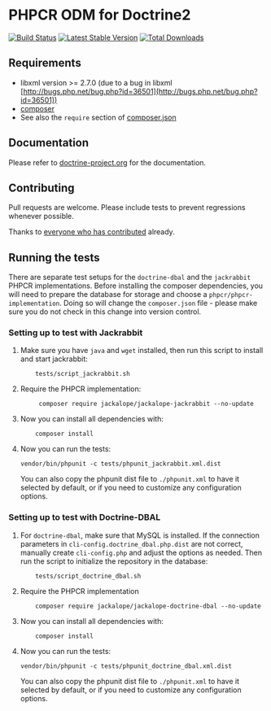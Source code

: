 # PHPCR ODM for Doctrine2

[![Build Status](https://github.com/doctrine/phpcr-odm/actions/workflows/test-application.yaml/badge.svg?branch=2.x)](https://github.com/doctrine/phpcr-odm/actions/workflows/test-application.yaml)
[![Latest Stable Version](https://poser.pugx.org/doctrine/phpcr-odm/version.png)](https://packagist.org/packages/doctrine/phpcr-odm)
[![Total Downloads](https://poser.pugx.org/doctrine/phpcr-odm/d/total.png)](https://packagist.org/packages/doctrine/phpcr-odm)


## Requirements

* libxml version >= 2.7.0 (due to a bug in libxml [http://bugs.php.net/bug.php?id=36501](http://bugs.php.net/bug.php?id=36501))
* [composer](http://getcomposer.org/)
* See also the `require` section of [composer.json](composer.json)


## Documentation

Please refer to [doctrine-project.org](http://docs.doctrine-project.org/projects/doctrine-phpcr-odm/en/latest/) for the documentation.


## Contributing

Pull requests are welcome. Please include tests to prevent regressions whenever
possible.

Thanks to
[everyone who has contributed](https://github.com/doctrine/phpcr-odm/contributors) already.


## Running the tests

There are separate test setups for the `doctrine-dbal` and the `jackrabbit` PHPCR implementations.
Before installing the composer dependencies, you will need to prepare the database for storage and
choose a `phpcr/phpcr-implementation`.
Doing so will change the `composer.json` file - please make sure you do not check in this change
into version control.

### Setting up to test with Jackrabbit

1. Make sure you have `java` and `wget` installed, then run this script to install and start jackrabbit:
    ```
        tests/script_jackrabbit.sh
    ```
2. Require the PHPCR implementation:
   ```
        composer require jackalope/jackalope-jackrabbit --no-update
    ```
3. Now you can install all dependencies with:
    ```
        composer install
    ```
4. Now you can run the tests:
    ```
    vendor/bin/phpunit -c tests/phpunit_jackrabbit.xml.dist
    ```
   You can also copy the phpunit dist file to `./phpunit.xml` to have it selected by default, or
   if you need to customize any configuration options.

### Setting up to test with Doctrine-DBAL

1. For `doctrine-dbal`, make sure that MySQL is installed. If the connection parameters in
   `cli-config.doctrine_dbal.php.dist` are not correct, manually create `cli-config.php` and adjust
   the options as needed. Then run the script to initialize the repository in the database:
    ```
        tests/script_doctrine_dbal.sh
    ```
2. Require the PHPCR implementation
    ```
        composer require jackalope/jackalope-doctrine-dbal --no-update
    ```
3. Now you can install all dependencies with:
    ```
        composer install
    ```
4. Now you can run the tests:
    ```
    vendor/bin/phpunit -c tests/phpunit_doctrine_dbal.xml.dist
    ```
   You can also copy the phpunit dist file to `./phpunit.xml` to have it selected by default, or
   if you need to customize any configuration options.
